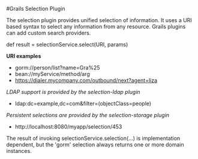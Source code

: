 #Grails Selection Plugin

The selection plugin provides unified selection of information.
It uses a URI based syntax to select any information from any resource.
Grails plugins can add custom search providers.

def result = selectionService.select(URI, params)

**URI examples**

- gorm://person/list?name=Gra%25
- bean://myService/method/arg
- https://dialer.mycompany.com/outbound/next?agent=liza

*LDAP support is provided by the selection-ldap plugin*

- ldap:dc=example,dc=com&filter=(objectClass=people)

*Persistent selections are provided by the selection-storage plugin*

- http://localhost:8080/myapp/selection/453

The result of invoking selectionService.selection(...) is implementation dependent,
but the 'gorm' selection always returns one or more domain instances.